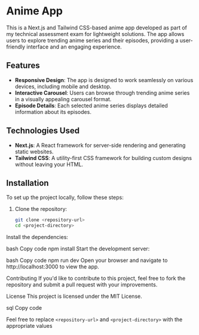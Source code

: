 # Anime App

This is a Next.js and Tailwind CSS-based anime app developed as part of my technical assessment exam for lightweight solutions. The app allows users to explore trending anime series and their episodes, providing a user-friendly interface and an engaging experience.

## Features

- **Responsive Design**: The app is designed to work seamlessly on various devices, including mobile and desktop.
- **Interactive Carousel**: Users can browse through trending anime series in a visually appealing carousel format.
- **Episode Details**: Each selected anime series displays detailed information about its episodes.

## Technologies Used

- **Next.js**: A React framework for server-side rendering and generating static websites.
- **Tailwind CSS**: A utility-first CSS framework for building custom designs without leaving your HTML.

## Installation

To set up the project locally, follow these steps:

1. Clone the repository:
   ```bash
   git clone <repository-url>
   cd <project-directory>
Install the dependencies:

bash
Copy code
npm install
Start the development server:

bash
Copy code
npm run dev
Open your browser and navigate to http://localhost:3000 to view the app.

Contributing
If you'd like to contribute to this project, feel free to fork the repository and submit a pull request with your improvements.

License
This project is licensed under the MIT License.

sql
Copy code

Feel free to replace `<repository-url>` and `<project-directory>` with the appropriate values